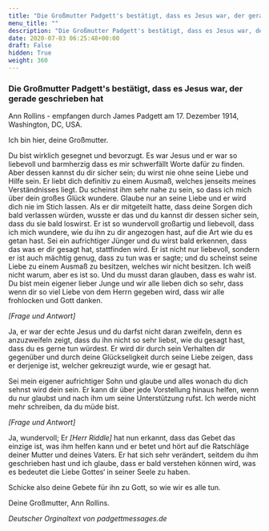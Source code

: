 ```yaml
---
title: "Die Großmutter Padgett's bestätigt, dass es Jesus war, der gerade geschrieben hat"
menu_title: ""
description: "Die Großmutter Padgett's bestätigt, dass es Jesus war, der gerade geschrieben hat"
date: 2020-07-03 06:25:48+00:00
draft: False
hidden: True
weight: 360
---
```

### Die Großmutter Padgett's bestätigt, dass es Jesus war, der gerade geschrieben hat  

Ann Rollins - empfangen durch James Padgett am 17. Dezember 1914, Washington, DC, USA.

Ich bin hier, deine Großmutter.

Du bist wirklich gesegnet und bevorzugt. Es war Jesus und er war so liebevoll und barmherzig dass es mir schwerfällt Worte dafür zu finden. Aber dessen kannst du dir sicher sein; du wirst nie ohne seine Liebe und Hilfe sein. Er liebt dich definitiv zu einem Ausmaß, welches jenseits meines Verständnisses liegt. Du scheinst ihm sehr nahe zu sein, so dass ich mich über dein großes Glück wundere. Glaube nur an seine Liebe und er wird dich nie im Stich lassen. Als er dir mitgeteilt hatte, dass deine Sorgen dich bald verlassen würden, wusste er das und du kannst dir dessen sicher sein, dass du sie bald loswirst. Er ist so wundervoll großartig und liebevoll, dass ich mich wundere, wie du ihn zu dir angezogen hast, auf die Art wie du es getan hast. Sei ein aufrichtiger Jünger und du wirst bald erkennen, dass das was er dir gesagt hat, stattfinden wird. Er ist nicht nur liebevoll, sondern er ist auch mächtig genug, dass zu tun was er sagte; und du scheinst seine Liebe zu einem Ausmaß zu besitzen, welches wir nicht besitzen. Ich weiß nicht warum, aber es ist so. Und du musst daran glauben, dass es wahr ist. Du bist mein eigener lieber Junge und wir alle lieben dich so sehr, dass wenn dir so viel Liebe von dem Herrn gegeben wird, dass wir alle frohlocken und Gott danken.

*[Frage und Antwort]*

Ja, er war der echte Jesus und du darfst nicht daran zweifeln, denn es anzuzweifeln zeigt, dass du ihn nicht so sehr liebst, wie du gesagt hast, dass du es gerne tun würdest. Er wird dir durch sein Verhalten dir gegenüber und durch deine Glückseligkeit durch seine Liebe zeigen, dass er derjenige ist, welcher gekreuzigt wurde, wie er gesagt hat.

Sei mein eigener aufrichtiger Sohn und glaube und alles wonach du dich sehnst wird dein sein. Er kann dir über jede Vorstellung hinaus helfen, wenn du nur glaubst und nach ihm um seine Unterstützung rufst.
Ich werde nicht mehr schreiben, da du müde bist.

*[Frage und Antwort]*

Ja, wundervoll; Er *[Herr Riddle]* hat nun erkannt, dass das Gebet das einzige ist, was ihm helfen kann und er betet und hört auf die Ratschläge deiner Mutter und deines Vaters. Er hat sich sehr verändert, seitdem du ihm geschrieben hast und ich glaube, dass er bald verstehen können wird, was es bedeutet die Liebe Gottes‘ in seiner Seele zu haben.

Schicke also deine Gebete für ihn zu Gott, so wie wir es alle tun.

Deine Großmutter, Ann Rollins.

*Deutscher Orginaltext von padgettmessages.de*
